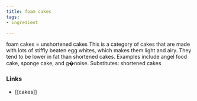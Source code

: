 ```yaml
---
title: foam cakes
tags:
- ingredient

---
```

foam cakes = unshortened cakes This is a category of cakes that are made with lots of stiffly beaten egg whites, which makes them light and airy. They tend to be lower in fat than shortened cakes. Examples include angel food cake, sponge cake, and g�noise. Substitutes: shortened cakes

### Links

* [[cakes]]
